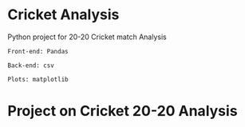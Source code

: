 # Cricket Analysis
Python project for 20-20 Cricket match Analysis

```Front-end: Pandas```

```Back-end: csv```

```Plots: matplotlib```

# Project on Cricket 20-20 Analysis
